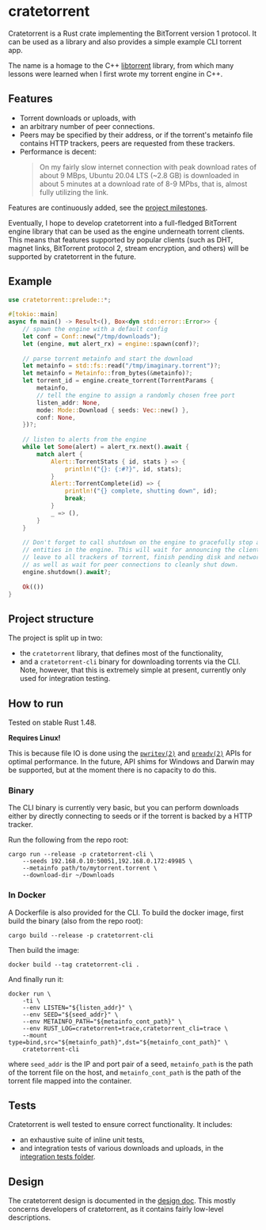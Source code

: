 # cratetorrent

Cratetorrent is a Rust crate implementing the BitTorrent version 1 protocol. It
can be used as a library and also provides a simple example CLI torrent app.

The name is a homage to the C++
[libtorrent](https://github.com/arvidn/libtorrent) library, from which many
lessons were learned when I first wrote my torrent engine in C++.


## Features

- Torrent downloads or uploads, with
- an arbitrary number of peer connections.
- Peers may be specified by their address, or if the torrent's metainfo file
  contains HTTP trackers, peers are requested from these trackers.
- Performance is decent:
  > On my fairly slow internet connection with peak download rates of about 9 MBps,
  Ubuntu 20.04 LTS (~2.8 GB) is downloaded in about 5 minutes at a download rate
  of 8-9 MPbs, that is, almost fully utilizing the link.

Features are continuously added, see the [project
milestones](https://github.com/mandreyel/cratetorrent/issues/26).

Eventually, I hope to develop cratetorrent into a full-fledged BitTorrent engine
library that can be used as the engine underneath torrent clients. This means
that features supported by popular clients (such as DHT, magnet links,
BitTorrent protocol 2, stream encryption, and others) will be supported by
cratetorrent in the future.


## Example

```rust
use cratetorrent::prelude::*;
                                                                             
#[tokio::main]
async fn main() -> Result<(), Box<dyn std::error::Error>> {
    // spawn the engine with a default config
    let conf = Conf::new("/tmp/downloads");
    let (engine, mut alert_rx) = engine::spawn(conf)?;
                                                                             
    // parse torrent metainfo and start the download
    let metainfo = std::fs::read("/tmp/imaginary.torrent")?;
    let metainfo = Metainfo::from_bytes(&metainfo)?;
    let torrent_id = engine.create_torrent(TorrentParams {
        metainfo,
        // tell the engine to assign a randomly chosen free port
        listen_addr: None,
        mode: Mode::Download { seeds: Vec::new() },
        conf: None,
    })?;
                                                                             
    // listen to alerts from the engine
    while let Some(alert) = alert_rx.next().await {
        match alert {
            Alert::TorrentStats { id, stats } => {
                println!("{}: {:#?}", id, stats);
            }
            Alert::TorrentComplete(id) => {
                println!("{} complete, shutting down", id);
                break;
            }
            _ => (),
        }
    }
                                                                             
    // Don't forget to call shutdown on the engine to gracefully stop all
    // entities in the engine. This will wait for announcing the client's
    // leave to all trackers of torrent, finish pending disk and network IO,
    // as well as wait for peer connections to cleanly shut down.
    engine.shutdown().await?;
                                                                             
    Ok(())
}
```

## Project structure

The project is split up in two:
- the `cratetorrent` library, that defines most of the functionality,
- and a `cratetorrent-cli` binary for downloading torrents via the CLI. Note,
  however, that this is extremely simple at present, currently only used for
  integration testing.


## How to run

Tested on stable Rust 1.48.

**Requires Linux!**

This is because file IO is done using the
[`pwritev(2)`](https://linux.die.net/man/2/pwritev) and
[`preadv(2)`](https://linux.die.net/man/2/preadv) APIs for optimal performance.
In the future, API shims for Windows and Darwin may be supported, but at the
moment there is no capacity to do this.

### Binary

The CLI binary is currently very basic, but you can perform downloads either by
directly connecting to seeds or if the torrent is backed by a HTTP tracker.

Run the following from the repo root:
```
cargo run --release -p cratetorrent-cli \
    --seeds 192.168.0.10:50051,192.168.0.172:49985 \
    --metainfo path/to/mytorrent.torrent \
    --download-dir ~/Downloads
```

### In Docker

A Dockerfile is also provided for the CLI. To build the docker image, first
  build the binary (also from the repo root):
```
cargo build --release -p cratetorrent-cli
```
Then build the image:
```
docker build --tag cratetorrent-cli .
```
And finally run it:
```
docker run \
    -ti \
    --env LISTEN="${listen_addr}" \
    --env SEED="${seed_addr}" \
    --env METAINFO_PATH="${metainfo_cont_path}" \
    --env RUST_LOG=cratetorrent=trace,cratetorrent_cli=trace \
    --mount type=bind,src="${metainfo_path}",dst="${metainfo_cont_path}" \
    cratetorrent-cli
```
where `seed_addr` is the IP and port pair of a seed, `metainfo_path` is the path
of the torrent file on the host, and `metainfo_cont_path` is the
path of the torrent file mapped into the container.


## Tests

Cratetorrent is well tested to ensure correct functionality. It includes:
- an exhaustive suite of inline unit tests,
- and integration tests of various downloads and uploads, in the [integration
tests folder](tests).


## Design

The cratetorrent design is documented in the [design doc](DESIGN.md). This
mostly concerns developers of cratetorrent, as it contains fairly low-level
descriptions.
